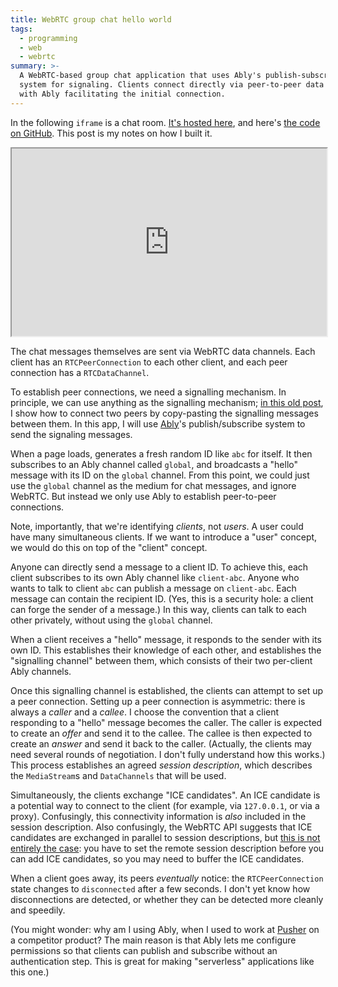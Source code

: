 ```yaml
---
title: WebRTC group chat hello world
tags:
  - programming
  - web
  - webrtc
summary: >-
  A WebRTC-based group chat application that uses Ably's publish-subscribe
  system for signaling. Clients connect directly via peer-to-peer data channels,
  with Ably facilitating the initial connection.
---
```


In the following `iframe` is a chat room.
[It's hosted here](https://jameshfisher.github.io/webrtc-anonymous-group-chat/build/),
and here's [the code on GitHub](https://github.com/jameshfisher/webrtc-anonymous-group-chat).
This post is my notes on how I built it.

<div>
  <iframe src="https://jameshfisher.github.io/webrtc-anonymous-group-chat/build/" style="width: 100%; height: 300px;"></iframe>
</div>

The chat messages themselves are sent via WebRTC data channels.
Each client has an `RTCPeerConnection` to each other client,
and each peer connection has a `RTCDataChannel`.

To establish peer connections,
we need a signalling mechanism.
In principle, we can use anything as the signalling mechanism;
[in this old post](/2017/01/16/tiny-serverless-webrtc/),
I show how to connect two peers by copy-pasting the signalling messages between them.
In this app, I will use [Ably](https://www.ably.io/)'s publish/subscribe system
to send the signaling messages.

When a page loads, generates a fresh random ID like `abc` for itself.
It then subscribes to an Ably channel called `global`, 
and broadcasts a "hello" message with its ID on the `global` channel.
From this point, we could just use the `global` channel as the medium for chat messages,
and ignore WebRTC.
But instead we only use Ably to establish peer-to-peer connections.

Note, importantly, that we're identifying _clients_,
not _users_.
A user could have many simultaneous clients.
If we want to introduce a "user" concept,
we would do this on top of the "client" concept.

Anyone can directly send a message to a client ID.
To achieve this, each client subscribes to its own Ably channel like `client-abc`.
Anyone who wants to talk to client `abc` can publish a message on `client-abc`.
Each message can contain the recipient ID.
(Yes, this is a security hole: a client can forge the sender of a message.)
In this way, clients can talk to each other privately,
without using the `global` channel.

When a client receives a "hello" message,
it responds to the sender with its own ID.
This establishes their knowledge of each other,
and establishes the "signalling channel" between them,
which consists of their two per-client Ably channels.

Once this signalling channel is established,
the clients can attempt to set up a peer connection.
Setting up a peer connection is asymmetric:
there is always a _caller_ and a _callee_.
I choose the convention that a client responding to a "hello" message becomes the caller.
The caller is expected to create an _offer_ and send it to the callee.
The callee is then expected to create an _answer_ and send it back to the caller.
(Actually, the clients may need several rounds of negotiation.
I don't fully understand how this works.)
This process establishes an agreed _session description_,
which describes the `MediaStream`s and `DataChannels` that will be used.

Simultaneously,
the clients exchange "ICE candidates".
An ICE candidate is a potential way to connect to the client
(for example, via `127.0.0.1`, or via a proxy).
Confusingly,
this connectivity information is _also_ included in the session description.
Also confusingly,
the WebRTC API suggests that ICE candidates are exchanged in parallel to session descriptions,
but [this is not entirely the case](https://stackoverflow.com/questions/38198751/domexception-error-processing-ice-candidate):
you have to set the remote session description before you can add ICE candidates,
so you may need to buffer the ICE candidates.

When a client goes away,
its peers _eventually_ notice:
the `RTCPeerConnection` state changes to `disconnected` after a few seconds.
I don't yet know how disconnections are detected, 
or whether they can be detected more cleanly and speedily.

(You might wonder: why am I using Ably,
when I used to work at [Pusher](https://pusher.com/) on a competitor product?
The main reason is that
Ably lets me configure permissions so that 
clients can publish and subscribe without an authentication step.
This is great for making "serverless" applications like this one.)

